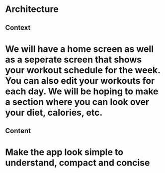 # Architecture
## Context
# We will have a home screen as well as a seperate screen that shows your workout schedule for the week. You can also edit your workouts for each day. We will be hoping to make a section where you can look over your diet, calories, etc. 
## Content
# Make the app look simple to understand, compact and concise